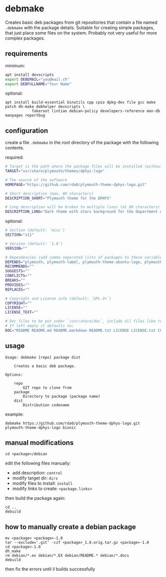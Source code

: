 # debmake

Creates basic deb packages from git repositories that contain a file named `.debmake` with the package details. Suitable for creating simple packages, that just place some files on the system. Probably not very useful for more complex packages.

## requirements

minimum:

```sh
apt install devscripts
export DEBEMAIL="you@mail.ch"
export DEBFULLNAME="Your Name"
```

optional:

```
apt install build-essential binutils cpp cpio dpkg-dev file gcc make patch dh-make debhelper devscripts \
            fakeroot lintian debian-policy developers-reference man-db manpages reportbug
```

## configuration

create a file `.debmake` in the root directory of the package with the following contents.

required:

```sh
# Target is the path where the package files will be installed (without leading `/`)
TARGET="usr/share/plymouth/themes/dphys-logo"

# The source of the software
HOMEPAGE="https://github.com/rda0/plymouth-theme-dphys-logo.git"

# Short description (max. 80 characters)
DESCRIPTION_SHORT="Plymouth theme for the DPHYS"

# Long description will be broken to multiple lines (at 80 characters)
DESCRIPTION_LONG="Dark theme with stars background for the Department of Physics ETH Zurich"
```

optional:

```sh
# Section (default: `misc`)
SECTION="x11"

# Version (default: `1.0`)
VERSION=""

# Dependencies (add comma separated lists of packages to these variables)
DEPENDS="plymouth, plymouth-label, plymouth-theme-ubuntu-logo, plymouth-theme-ubuntu-text"
RECOMMENDS=""
SUGGESTS=""
CONFLICTS=""
BREAKS=""
PROVIDES=""
REPLACES=""

# Copyright and License info (default: `GPL-3+`)
COPYRIGHT=""
LICENSE=""
LICENSE_TEXT=""

# Doc files to be put under `/usr/share/doc`, include all files like readme, license, copyright, etc.
# If left empty it defaults to:
DOC="README README.md README.markdown README.txt LICENSE LICENSE.txt COPYRIGHT COPYRIGHT.txt COPYING COPYING.txt"
```

## usage

```
Usage: debmake [repo] package dist

    Creates a basic deb package.

Options:

    repo
        GIT repo to clone from
    package
        Directory to package (package name)
    dist
        Distribution codename
```

example:

```
debmake https://github.com/rda0/plymouth-theme-dphys-logo.git plymouth-theme-dphys-logo bionic
```

## manual modifications

```
cd <package>/debian
```

edit the following files manually:

- add description: `control`
- modify target dir: `dirs`
- modify files to install: `install`
- modify links to create: `<package.links>`

then build the package again:

```
cd ..
debuild
```

## how to manually create a debian package

```
mv <package> <package>-1.0
tar --exclude='.git' -czf <package>_1.0.orig.tar.gz <package>-1.0
cd <package>-1.0
dh_make
rm debian/*.ex debian/*.EX debian/README.* debian/*.docs
debuild
```

then fix the errors until il builds successfully
